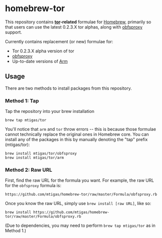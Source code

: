 # homebrew-tor

This repository contains **[tor][tor]-related** formulae for [Homebrew][brew],
primarily so that users can use the latest 0.2.3.X tor alphas, along with
[obfsproxy][obfsproxy] support.

Currently contains replacement (or new) formulae for:

* Tor 0.2.3.X alpha version of tor
* [obfsproxy][obfsproxy]
* Up-to-date versions of [Arm][arm]

[tor]: https://www.torproject.org/
[brew]: https://github.com/mxcl/homebrew
[obfsproxy]: https://www.torproject.org/projects/obfsproxy.html.en
[arm]: http://www.atagar.com/arm/

## Usage

There are two methods to install packages from this repository.

### Method 1: Tap

Tap the repository into your brew installation

    brew tap mtigas/tor

You'll notice that `arm` and `tor` throw errors -- this is because those formulae
cannot technically replace the original ones in Homebrew core. You can install
any of the packages in this by manually denoting the "tap" prefix (mtigas/tor):

	brew install mtigas/tor/obfsproxy
	brew install mtigas/tor/arm

### Method 2: Raw URL

First, find the raw URL for the formula you want. For example, the raw URL for
the `obfsproxy` formula is:

    https://github.com/mtigas/homebrew-tor/raw/master/Formula/obfsproxy.rb

Once you know the raw URL, simply use `brew install [raw URL]`, like so:

    brew install https://github.com/mtigas/homebrew-tor/raw/master/Formula/obfsproxy.rb

(Due to dependencies, you may need to perform `brew tap mtigas/tor` as in Method 1.)
